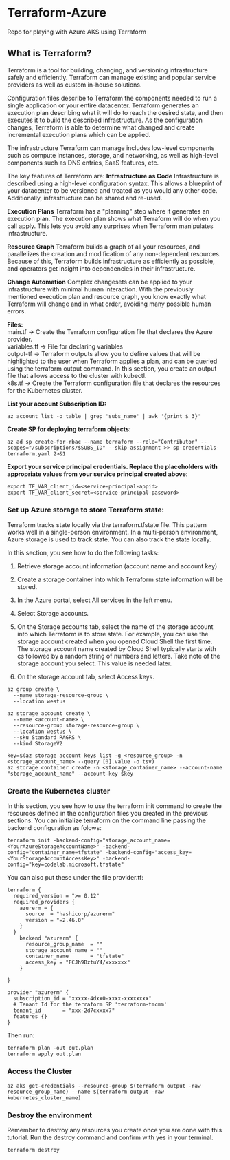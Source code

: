 # Terraform-Azure
Repo for playing with Azure AKS using Terraform

## What is Terraform?
Terraform is a tool for building, changing, and versioning infrastructure safely and efficiently. Terraform can manage existing and popular service providers as well as custom in-house solutions.

Configuration files describe to Terraform the components needed to run a single application or your entire datacenter. Terraform generates an execution plan describing what it will do to reach the desired state, and then executes it to build the described infrastructure. As the configuration changes, Terraform is able to determine what changed and create incremental execution plans which can be applied.

The infrastructure Terraform can manage includes low-level components such as compute instances, storage, and networking, as well as high-level components such as DNS entries, SaaS features, etc.

The key features of Terraform are:
__Infrastructure as Code__
Infrastructure is described using a high-level configuration syntax. This allows a blueprint of your datacenter to be versioned and treated as you would any other code. Additionally, infrastructure can be shared and re-used.

__Execution Plans__
Terraform has a "planning" step where it generates an execution plan. The execution plan shows what Terraform will do when you call apply. This lets you avoid any surprises when Terraform manipulates infrastructure.

__Resource Graph__
Terraform builds a graph of all your resources, and parallelizes the creation and modification of any non-dependent resources. Because of this, Terraform builds infrastructure as efficiently as possible, and operators get insight into dependencies in their infrastructure.

__Change Automation__
Complex changesets can be applied to your infrastructure with minimal human interaction. With the previously mentioned execution plan and resource graph, you know exactly what Terraform will change and in what order, avoiding many possible human errors.

__Files:__<br>
main.tf -> Create the Terraform configuration file that declares the Azure provider. <br>
variables.tf -> File for declaring variables <br>
output-tf -> Terraform outputs allow you to define values that will be highlighted to the user when Terraform applies a plan, and can be queried using the terraform output command. In this section, you create an output file that allows access to the cluster with kubectl.<br>
k8s.tf -> Create the Terraform configuration file that declares the resources for the Kubernetes cluster.<br>

__List your account Subscription ID:__
```
az account list -o table | grep 'subs_name' | awk '{print $ 3}'
```
__Create SP for deploying terraform objects:__
```
az ad sp create-for-rbac --name terraform --role="Contributor" --scopes="/subscriptions/$SUBS_ID" --skip-assignment >> sp-credentials-terraform.yaml 2>&1
```
__Export your service principal credentials. Replace the placeholders with appropriate values from your service principal created above__:<br>
```
export TF_VAR_client_id=<service-principal-appid> 
export TF_VAR_client_secret=<service-principal-password>
```

### Set up Azure storage to store Terraform state: <br>

Terraform tracks state locally via the terraform.tfstate file. This pattern works well in a single-person environment. In a multi-person environment, Azure storage is used to track state. You can also track the state locally. <br>

In this section, you see how to do the following tasks:<br>

1. Retrieve storage account information (account name and account key)<br>
2. Create a storage container into which Terraform state information will be stored.<br>
3. In the Azure portal, select All services in the left menu.<br>

4. Select Storage accounts.<br>

5. On the Storage accounts tab, select the name of the storage account into which Terraform is to store state. For example, you can use the storage account created when you opened Cloud Shell the first time. The storage account name created by Cloud Shell typically starts with cs followed by a random string of numbers and letters. Take note of the storage account you select. This value is needed later.<br>

6. On the storage account tab, select Access keys.<br>

```
az group create \
  --name storage-resource-group \
  --location westus
  
az storage account create \
  --name <account-name> \
  --resource-group storage-resource-group \
  --location westus \
  --sku Standard_RAGRS \
  --kind StorageV2
  
key=$(az storage account keys list -g <resource_group> -n <storage_account_name> --query [0].value -o tsv)
az storage container create -n <storage_container_name> --account-name "storage_account_name" --account-key $key
```
### Create the Kubernetes cluster
In this section, you see how to use the terraform init command to create the resources defined in the configuration files you created in the previous sections.
You can initialize terraform on the command line passing the backend configuration as folows:
```
terraform init -backend-config="storage_account_name=<YourAzureStorageAccountName>" -backend-config="container_name=tfstate" -backend-config="access_key=<YourStorageAccountAccessKey>" -backend-config="key=codelab.microsoft.tfstate" 
```

You can also put these under the file provider.tf:<br>
```
terraform {
  required_version = ">= 0.12"
  required_providers {
    azurerm = {
      source  = "hashicorp/azurerm"
      version = "=2.46.0"
    }
  }
    backend "azurerm" {
      resource_group_name  = ""
      storage_account_name = ""
      container_name       = "tfstate"
      access_key = "FCJh9BztuY4/xxxxxxx"
    }

}

provider "azurerm" {
  subscription_id = "xxxxx-4dxx0-xxxx-xxxxxxxx"
  # Tenant Id for the terraform SP 'terraform-tmcmm'
  tenant_id       = "xxx-2d7cxxxx7"
  features {}
}
```
Then run:
```
terraform plan -out out.plan
terraform apply out.plan
```

### Access the Cluster
```
az aks get-credentials --resource-group $(terraform output -raw resource_group_name) --name $(terraform output -raw kubernetes_cluster_name)
```
### Destroy the environment
Remember to destroy any resources you create once you are done with this tutorial. Run the destroy command and confirm with yes in your terminal.
```
terraform destroy
```

